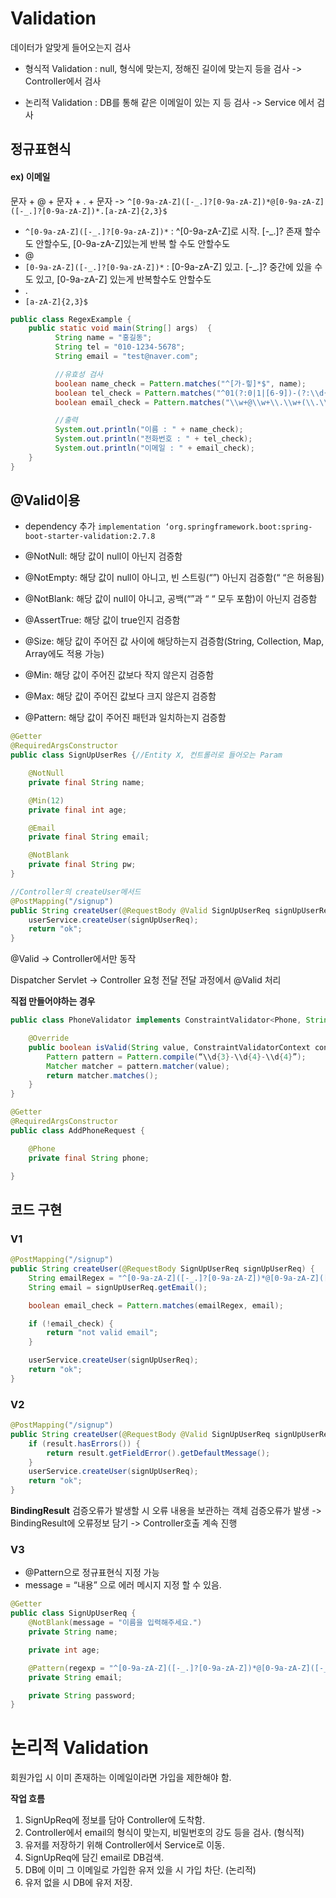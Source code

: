 # Validation

데이터가 알맞게 들어오는지 검사

- 형식적 Validation : null, 형식에 맞는지, 정해진 길이에 맞는지 등을 검사
  -> Controller에서 검사

- 논리적 Validation : DB를 통해 같은 이메일이 있는 지 등 검사
  -> Service 에서 검사

## 정규표현식

#### ex) 이메일

문자 + @ + 문자 + . + 문자
->  `^[0-9a-zA-Z]([-_.]?[0-9a-zA-Z])*@[0-9a-zA-Z]([-_.]?[0-9a-zA-Z])*.[a-zA-Z]{2,3}$`

- `^[0-9a-zA-Z]([-_.]?[0-9a-zA-Z])*` : ^[0-9a-zA-Z]로 시작. [-_.]? 존재 할수도 안할수도, [0-9a-zA-Z]있는게 반복 할 수도 안할수도
- @
- `[0-9a-zA-Z]([-_.]?[0-9a-zA-Z])*` : [0-9a-zA-Z] 있고. [-_.]? 중간에 있을 수도 있고, [0-9a-zA-Z] 있는게 반복할수도 안할수도
- .
- `[a-zA-Z]{2,3}$` 

```java
public class RegexExample {
    public static void main(String[] args)  {
          String name = "홍길동";
          String tel = "010-1234-5678";
          String email = "test@naver.com";

          //유효성 검사
          boolean name_check = Pattern.matches("^[가-힣]*$", name);
          boolean tel_check = Pattern.matches("^01(?:0|1|[6-9])-(?:\\d{3}|\\d{4})-\\d{4}$", tel);
          boolean email_check = Pattern.matches("\\w+@\\w+\\.\\w+(\\.\\w+)?", email);

          //출력
          System.out.println("이름 : " + name_check);
          System.out.println("전화번호 : " + tel_check);
          System.out.println("이메일 : " + email_check);
    }
}
```

## @Valid이용

- dependency 추가
  `implementation ‘org.springframework.boot:spring-boot-starter-validation:2.7.8`
* @NotNull: 해당 값이 null이 아닌지 검증함

* @NotEmpty: 해당 값이 null이 아니고, 빈 스트링(“”) 아닌지 검증함(“ “은 허용됨)

* @NotBlank: 해당 값이 null이 아니고, 공백(“”과 “ “ 모두 포함)이 아닌지 검증함

* @AssertTrue: 해당 값이 true인지 검증함

* @Size: 해당 값이 주어진 값 사이에 해당하는지 검증함(String, Collection, Map, Array에도 적용 가능)

* @Min: 해당 값이 주어진 값보다 작지 않은지 검증함

* @Max: 해당 값이 주어진 값보다 크지 않은지 검증함

* @Pattern: 해당 값이 주어진 패턴과 일치하는지 검증함

```java
@Getter
@RequiredArgsConstructor
public class SignUpUserRes {//Entity X, 컨트롤러로 들어오는 Param

    @NotNull
    private final String name;

    @Min(12)
    private final int age;

    @Email
    private final String email;

    @NotBlank
    private final String pw;
}
```

```java
//Controller의 createUser메서드
@PostMapping("/signup")
public String createUser(@RequestBody @Valid SignUpUserReq signUpUserReq) {
    userService.createUser(signUpUserReq);
    return "ok";
}
```

@Valid -> Controller에서만 동작

Dispatcher Servlet -> Controller  요청 전달
전달 과정에서 @Valid 처리

**직접 만들어야하는 경우**

```java
public class PhoneValidator implements ConstraintValidator<Phone, String> {

    @Override
    public boolean isValid(String value, ConstraintValidatorContext context) {
        Pattern pattern = Pattern.compile(“\\d{3}-\\d{4}-\\d{4}”);
        Matcher matcher = pattern.matcher(value);
        return matcher.matches();
    }
}
```

```java
@Getter
@RequiredArgsConstructor
public class AddPhoneRequest {

    @Phone
    private final String phone;

}
```

## 코드 구현

### V1

```java
@PostMapping("/signup")
public String createUser(@RequestBody SignUpUserReq signUpUserReq) {
    String emailRegex = "^[0-9a-zA-Z]([-_.]?[0-9a-zA-Z])*@[0-9a-zA-Z]([-_.]?[0-9a-zA-Z])*.[a-zA-Z]{2,3}$";
    String email = signUpUserReq.getEmail();

    boolean email_check = Pattern.matches(emailRegex, email);

    if (!email_check) {
        return "not valid email";
    }

    userService.createUser(signUpUserReq);
    return "ok";
}
```

### V2

```java
@PostMapping("/signup")
public String createUser(@RequestBody @Valid SignUpUserReq signUpUserReq, BindingResult result) {
    if (result.hasErrors()) {
        return result.getFieldError().getDefaultMessage();
    }
    userService.createUser(signUpUserReq);
    return "ok";
}
```

**BindingResult**
검증오류가 발생할 시 오류 내용을 보관하는 객체
검증오류가 발생 -> BindingResult에 오류정보 담기 -> Controller호출 계속 진행

### V3

- @Pattern으로 정규표현식 지정 가능
- message = “내용” 으로 에러 메시지 지정 할 수 있음.

```java
@Getter
public class SignUpUserReq {
    @NotBlank(message = "이름을 입력해주세요.")
    private String name;

    private int age;

    @Pattern(regexp = "^[0-9a-zA-Z]([-_.]?[0-9a-zA-Z])*@[0-9a-zA-Z]([-_.]?[0-9a-zA-Z])*.[a-zA-Z]{2,3}$", message = "올바른 형식의 이메일을 입력해주세요.")
    private String email;

    private String password;
}
```

# 논리적 Validation

회원가입 시 이미 존재하는 이메일이라면 가입을 제한해야 함.

**작업 흐름**

1. SignUpReq에 정보를 담아 Controller에 도착함.
2. Controller에서 email의 형식이 맞는지, 비밀번호의 강도 등을 검사. (형식적)
3. 유저를 저장하기 위해 Controller에서 Service로 이동.
4. SignUpReq에 담긴 email로 DB검색.
5. DB에 이미 그 이메일로 가입한 유저 있을 시 가입 차단. (논리적)
6. 유저 없을 시 DB에 유저 저장.
